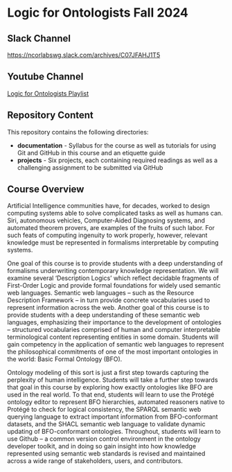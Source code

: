 # Logic for Ontologists Fall 2024

## Slack Channel
https://ncorlabswg.slack.com/archives/C07JFAHJ1T5

## Youtube Channel 

[Logic for Ontologists Playlist](https://www.youtube.com/watch?v=Ep-SGJZZBg8&list=PLDpLIEgKNGbOVAAfiD_28PH18wcktXy3M)

## Repository Content
This repository contains the following directories: 
* **documentation** - Syllabus for the course as well as tutorials for using Git and GitHub in this course and an etiquette guide
* **projects** - Six projects, each containing required readings as well as a challenging assignment to be submitted via GitHub

## Course Overview
Artificial Intelligence communities have, for decades, worked to design computing systems able to solve complicated tasks as well as humans can. Siri, autonomous vehicles, Computer-Aided Diagnosing systems, and automated theorem provers, are examples of the fruits of such labor. For such feats of computing ingenuity to work properly, however, relevant knowledge must be represented in formalisms interpretable by computing systems.

One goal of this course is to provide students with a deep understanding of formalisms underwriting contemporary knowledge representation. We will examine several ‘Description Logics’ which reflect decidable fragments of First-Order Logic and provide formal foundations for widely used semantic web languages. Semantic web languages – such as the Resource Description Framework – in turn provide concrete vocabularies used to represent information across the web. Another goal of this course is to provide students with a deep understanding of these semantic web languages, emphasizing their importance to the development of ontologies – structured vocabularies comprised of human and computer interpretable terminological content representing entities in some domain. Students will gain competency in the application of semantic web languages to represent the philosophical commitments of one of the most important ontologies in the world: Basic Formal Ontology (BFO).

Ontology modeling of this sort is just a first step towards capturing the perplexity of human intelligence. Students will take a further step towards that goal in this course by exploring how exactly ontologies like BFO are used in the real world. To that end, students will learn to use the Protégé ontology editor to represent BFO hierarchies, automated reasoners native to Protégé to check for logical consistency, the SPARQL semantic web querying language to extract important information from BFO-conformant datasets, and the SHACL semantic web language to validate dynamic updating of BFO-conformant ontologies. Throughout, students will learn to use Github – a common version control environment in the ontology developer toolkit, and in doing so gain insight into how knowledge represented using semantic web standards is revised and maintained across a wide range of stakeholders, users, and contributors.
